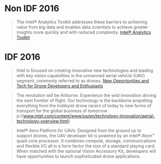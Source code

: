 # Non IDF 2016

> The Intel® Analytics Toolkit addresses these barriers to achieving value from big data and enables data scientists to achieve greater insights more quickly and with reduced complexity. [Intel® Analytics Toolkit](http://www.intel.com/content/www/us/en/software/intel-graph-solutions.html)

# IDF 2016

> Intel is focused on creating innovative new technologies and leading with key vision capabilities in the unmanned aerial vehicle (UAV) segment, commonly referred to as drones. [New Opportunities and Tech for Drone Developers and Enthusiasts](https://newsroom.intel.com/chip-shots/new-opportunities-tech-drone-developers-enthusiasts/)

> The revolution will be Airborne. Experience the wild innovation driving the next frontier of flight. Our technology is the backbone propelling everything from the hobbyist drone racers of today to new forms of transport for the global business of tomorrow p://www.intel.com/content/www/us/en/technology-innovation/aerial-technology-overview.html)

> Intel® Aero Platform for UAVs: Designed from the ground up to support drones, the UAV developer kit is powered by an Intel® Atom™ quad-core processor. It combines compute, storage, communications and flexible I/O all in a form factor the size of a standard playing card. When matched with the optional Vision Accessory Kit, developers will have opportunities to launch sophisticated drone applications.

